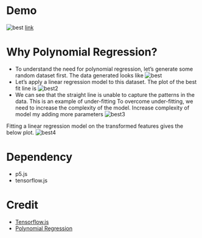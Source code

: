 # Demo
![best](https://i.imgur.com/8192SIo.gif)
[link](https://www.tensorflow.org/js)
# Why Polynomial Regression?
- To understand the need for polynomial regression, let’s generate some random dataset first.
The data generated looks like
![best](https://miro.medium.com/max/800/1*dJhMB97nyUB6_OgSECKxEQ.png)
- Let’s apply a linear regression model to this dataset. The plot of the best fit line is
![best2](https://miro.medium.com/max/800/1*yim5OMiku3dNMXEv3GiItg.png)
- We can see that the straight line is unable to capture the patterns in the data. This is an example of under-fitting
To overcome under-fitting, we need to increase the complexity of the model.
Increase complexity of model my adding more parameters
![best3](https://miro.medium.com/max/231/1*rL76rQ1hhrvPjAQFwvpN4w.png)

Fitting a linear regression model on the transformed features gives the below plot.
![best4](https://miro.medium.com/max/800/1*uJtlIlaT-o3DDh5VaGsy4A.png)

# Dependency
- p5.js
- tensorflow.js

# Credit
- [Tensorflow.js](https://www.tensorflow.org/js) 
- [Polynomial Regression](https://medium.com/data-science-group-iitr/linear-regression-back-to-basics-e4819829d78b)